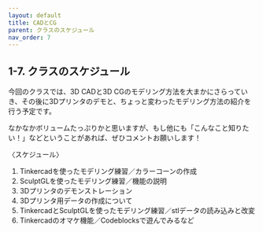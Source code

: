 ```yaml
---
layout: default
title: CADとCG
parent: クラスのスケジュール
nav_order: 7
---
```


## **1-7.  クラスのスケジュール**

今回のクラスでは、3D CADと3D CGのモデリング方法を大まかにさらっていき、その後に3Dプリンタのデモと、ちょっと変わったモデリング方法の紹介を行う予定です。

なかなかボリュームたっぷりかと思いますが、もし他にも「こんなこと知りたい！」などということがあれば、ぜひコメントお願いします！

〈スケジュール〉



1. Tinkercadを使ったモデリング練習／カラーコーンの作成
2. SculptGLを使ったモデリング練習／機能の説明
3. 3Dプリンタのデモンストレーション
4. 3Dプリンタ用データの作成について
5. TinkercadとSculptGLを使ったモデリング練習／stlデータの読み込みと改変
6. Tinkercadのオマケ機能／Codeblocksで遊んでみるなど
